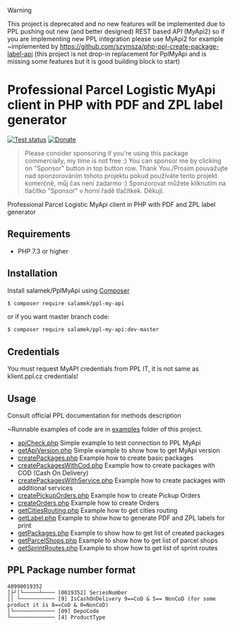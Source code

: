 > [!WARNING]
> This project is deprecated and no new features will be implemented due to PPL pushing out new (and better designed) REST based API (MyApi2) so if you are implementing new PPL integration please use MyApi2 for example ~implemented by https://github.com/szymsza/php-ppl-create-package-label-api (this project is not drop-in replacement for PplMyApi and is missing some features but it is good building block to start)


# Professional Parcel Logistic MyApi client in PHP with PDF and ZPL label generator

[![Test status](https://github.com/Salamek/PplMyApi/actions/workflows/php.yml/badge.svg)](https://github.com/Salamek/PplMyApi/actions/workflows/php.yml)
[![Donate](https://img.shields.io/badge/Donate-PayPal-green.svg)](https://www.paypal.me/salamek) 
> Please consider sponsoring if you're using this package commercially, my time is not free :) You can sponsor me by clicking on "Sponsor" button in top button row. Thank You./Prosím pouvažujte nad sponzorováním tohoto projektu pokud používáte tento projekt komerčně, můj čas není zadarmo :) Sponzorovat můžete kliknutím na tlačítko "Sponsor" v horní řadě tlačítkek. Děkuji.

Professional Parcel Logistic MyApi client in PHP with PDF and ZPL label generator


## Requirements

- PHP 7.3 or higher

## Installation

Install salamek/PplMyApi using  [Composer](http://getcomposer.org/)

```sh
$ composer require salamek/ppl-my-api
```

or if you want master branch code:

```sh
$ composer require salamek/ppl-my-api:dev-master
```

## Credentials

You must request MyAPI credentials from PPL IT, it is not same as klient.ppl.cz credentials!

## Usage

Consult official PPL documentation for methods description

~Runnable examples of code are in [examples](examples) folder of this project.

* [apiCheck.php](examples/apiCheck.php) Simple example to test connection to PPL MyApi
* [getApiVersion.php](examples/getApiVersion.php) Simple example to show how to get MyApi version
* [createPackages.php](examples/createPackages.php) Example how to create basic packages
* [createPackagesWithCod.php](examples/createPackagesWithCod.php) Example how to create packages with COD (Cash On Delivery)
* [createPackagesWithService.php](examples/createPackagesWithService.php) Example how to create packages with additional services
* [createPickupOrders.php](examples/createPickupOrders.php) Example how to create Pickup Orders
* [createOrders.php](examples/createOrders.php) Example how to create Orders
* [getCitiesRouting.php](examples/getCitiesRouting.php) Example how to get cities routing
* [getLabel.php](examples/getLabel.php) Example to show how to generate PDF and ZPL labels for print
* [getPackages.php](examples/getPackages.php) Example to show how to get list of created packages
* [getParcelShops.php](examples/getParcelShops.php) Example to show how to get list of parcel shops
* [getSprintRoutes.php](examples/getSprintRoutes.php) Example to show how to get list of sprint routes



## PPL Package number format
```AsciiDoc
40990019352
│├┘│└─────┴──── [0019352] SeriesNumber
││ └─────────── [9] IsCashOnDelivery 9==CoD & 5== NonCoD (for some product it is 8==CoD & 0=NonCoD)
│└───────────── [09] DepoCode
└────────────── [4] ProductType
```


